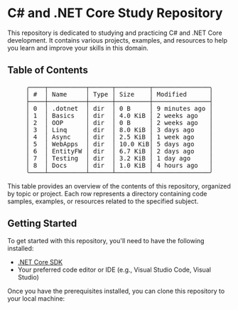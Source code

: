 # C# and .NET Core Study Repository

This repository is dedicated to studying and practicing C# and .NET Core development. It contains various projects, examples, and resources to help you learn and improve your skills in this domain.

## Table of Contents

<pre align="center">
╭────┬──────────┬──────┬─────────┬───────────────╮
│ #  │ Name     │ Type │ Size    │ Modified      │
├────┼──────────┼──────┼─────────┼───────────────┤
│ 0  │ .dotnet  │ dir  │ 0 B     │ 9 minutes ago │
│ 1  │ Basics   │ dir  │ 4.0 KiB │ 2 weeks ago   │
│ 2  │ OOP      │ dir  │ 0 B     │ 2 weeks ago   │
│ 3  │ Linq     │ dir  │ 8.0 KiB │ 3 days ago    │
│ 4  │ Async    │ dir  │ 2.5 KiB │ 1 week ago    │
│ 5  │ WebApps  │ dir  │ 10.0 KiB│ 5 days ago    │
│ 6  │ EntityFW │ dir  │ 6.7 KiB │ 2 days ago    │
│ 7  │ Testing  │ dir  │ 3.2 KiB │ 1 day ago     │
│ 8  │ Docs     │ dir  │ 1.0 KiB │ 4 hours ago   │
╰────┴──────────┴──────┴─────────┴───────────────╯
</pre>

This table provides an overview of the contents of this repository, organized by topic or project. Each row represents a directory containing code samples, examples, or resources related to the specified subject.

## Getting Started

To get started with this repository, you'll need to have the following installed:

- [.NET Core SDK](https://dotnet.microsoft.com/download)
- Your preferred code editor or IDE (e.g., Visual Studio Code, Visual Studio)

Once you have the prerequisites installed, you can clone this repository to your local machine:

